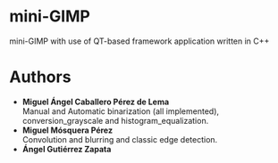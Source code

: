 # mini-GIMP
mini-GIMP with use of QT-based  framework application written in C++

# Authors
- <b>Miguel Ángel Caballero Pérez de Lema</b><br/>
Manual and Automatic binarization (all implemented), conversion_grayscale and histogram_equalization.
- <b>Miguel Mósquera Pérez</b><br/>
Convolution and blurring and classic edge detection.
- <b>Ángel Gutiérrez Zapata</b><br/>


